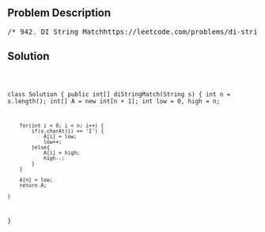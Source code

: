 <!--
<style>
  body { font-family: Arial, sans-serif; }
  .container { max-width: 700px; margin: 0 auto; padding: 10px; }
  .comment-block { background-color: #f9f9f9; padding: 10px; border-left: 5px solid #ccc; overflow-wrap: break-word; white-space: pre-wrap; }
  .code-block { background-color: #f4f4f4; padding: 10px; border: 1px solid #ddd; overflow-wrap: break-word; white-space: pre-wrap; }
</style>
-->

<div class='container'>
<h2>Problem Description</h2>
<div class='comment-block'>
<pre>
/* 942. DI String Matchhttps://leetcode.com/problems/di-string-match/description/A permutation perm of n + 1 integers of all the integers inthe range [0, n] can be represented as a string s of length n where:s[i] == 'I' if perm[i] < perm[i + 1], ands[i] == 'D' if perm[i] > perm[i + 1].Given a string s, reconstruct the permutation perm and return it.If there are multiple valid permutations perm, return any of them.Example 1:Input: s = "IDID"Output: [0,4,1,3,2]Example 2:Input: s = "III"Output: [0,1,2,3]Example 3:Input: s = "DDI"Output: [3,2,0,1]Constraints:1 <= s.length <= 105s[i] is either 'I' or 'D'.*//* Explanations:Conceptual UnderstandingBasic Idea:The problem asks us to construct a permutation of 0 to n based on the 'I'(increase) and 'D' (decrease) pattern.The key observation is that whenever we see an 'I',we should choose the smallest available number to ensure there's roomfor an increase. Similarly, for 'D', we should choose the largestavailable number to ensure a decrease.Why Choose Smallest/Largest Number?:This is to maximize the chances that future characters in the stringcan be satisfied. Choosing extreme values (smallest or largest) keeps the middle range open for subsequent characters.Example:Let's work through the first 10 characters of the string "IIDDDDDDDI" assuming n = 100.We'll follow the logic of the algorithm, incrementing low for 'I' and decrementing highfor 'D'.Initially, low = 0 and high = 100 (since n = 100).First Character ('I'):Place low (which is 0), then increment low. Now, low = 1.Permutation: [0, _, _, _, _, _, _, _, _, _, ...]Second Character ('I'):Place low (now 1), then increment low. Now, low = 2.Permutation: [0, 1, _, _, _, _, _, _, _, _, ...]Next Seven Characters ('D'):For each 'D', place high and decrement high.After the first 'D': high = 100. Place 100, then high = 99.Continue this for each subsequent 'D', decrementing high each time.Permutation evolves as: [0, 1, 100, 99, 98, 97, 96, 95, 94, _, ...]Tenth Character ('I'):Place low (which is now 2), then increment low.Permutation: [0, 1, 100, 99, 98, 97, 96, 95, 94, 2, ...]So, the first 10 digits of the permutation for "IIDDDDDDDI" with n = 100are [0, 1, 100, 99, 98, 97, 96, 95, 94, 2].*/</pre>
</div>

<h2>Solution</h2>
<div class='code-block'>
<pre><code class='language-java'>

class Solution {
    public int[] diStringMatch(String s) {
        int n = s.length();
        int[] A = new int[n + 1];
        int low = 0, high = n;

        for(int i = 0; i < n; i++) {
            if(s.charAt(i) == 'I') {
                A[i] = low;
                low++;
            }else{
                A[i] = high;
                high--;
            }
        }

        A[n] = low;
        return A;
        
    }
}

</code></pre>
</div>
</div>
